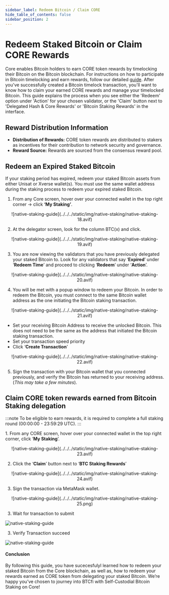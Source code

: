 ```yaml
---
sidebar_label: Redeem Bitcoin / Claim CORE 
hide_table_of_contents: false
sidebar_position: 2
---
```


# Redeem Staked Bitcoin or Claim CORE Rewards

Core enables Bitcoin holders to earn CORE token rewards by timelocking their Bitcoin on the Bitcoin blockchain. For instructions on how to participate in Bitcoin timelocking and earn rewards, follow our detailed [guide](./stake-btc-guide.md).
After you've successfully created a Bitcoin timelock transaction, you'll want to know how to claim your earned CORE rewards and manage your timelocked Bitcoin. This guide explains the process when you see either the 'Redeem' option under 'Action' for your chosen validator, or the 'Claim' button next to 'Delegated Hash & Core Rewards' or 'Bitcoin Staking Rewards' in the interface.

## Reward Distribution Information

* **Distribution of Rewards:** CORE token rewards are distributed to stakers as incentives for their contribution to network security and governance.
* **Reward Source:** Rewards are sourced from the consensus reward pool.

## Redeem an Expired Staked Bitcoin

If your staking period has expired, redeem your staked Bitcoin assets from either Unisat or Xverse wallet(s). You must use the same wallet address during the staking process to redeem your expired staked Bitcoin.

1. From any Core screen, hover over your connected wallet in the top right corner → click **‘My Staking’**.

<p align="center">
![native-staking-guide](../../../static/img/native-staking/native-staking-18.avif)
</p>

2. At the delegator screen, look for the column BTC(x) and click.

<p align="center">
![native-staking-guide](../../../static/img/native-staking/native-staking-19.avif)
</p>

3. You are now viewing the validators that you have previously delegated your staked Bitcoin to. Look for any validators that say ‘**Expired**’ under ‘**Redeem Time**’ and proceed to clicking ‘**Redeem**’ under ‘**Action**’.

<p align="center">
![native-staking-guide](../../../static/img/native-staking/native-staking-20.avif)
</p>

4. You will be met with a popup window to redeem your Bitcoin. In order to redeem the Bitcoin, you must connect to the same Bitcoin wallet address as the one initiating the Bitcoin staking transaction.

<p align="center">
![native-staking-guide](../../../static/img/native-staking/native-staking-21.avif)
</p>

* Set your receiving Bitcoin Address to receive the unlocked Bitcoin. This does not need to be the same as the address that initiated the Bitcoin staking transaction.
* Set your transaction speed priority
* Click ‘**Create Transaction**’

<p align="center">
![native-staking-guide](../../../static/img/native-staking/native-staking-22.avif)
</p>

5. Sign the transaction with your Bitcoin wallet that you connected previously, and verify the Bitcoin has returned to your receiving address. (_This may take a few minutes_).

## Claim CORE token rewards earned from Bitcoin Staking delegation
:::note
To be eligible to earn rewards, it is required to complete a full staking round (00:00:00 - 23:59:29 UTC).
:::

1\. From any CORE screen, hover over your connected wallet in the top right corner, click ‘**My Staking**’.

<p align="center">
![native-staking-guide](../../../static/img/native-staking/native-staking-23.avif)
</p>

2. Click the ‘**Claim**’ button next to ‘**BTC Staking Rewards**’

<p align="center">
![native-staking-guide](../../../static/img/native-staking/native-staking-24.avif)
</p>

3. Sign the transaction via MetaMask wallet.

<p align="center" style={{zoom:"60%"}}>
![native-staking-guide](../../../static/img/native-staking/native-staking-25.png)
</p>

3. Wait for transaction to submit

![native-staking-guide](../../../static/img/native-staking/native-staking-26.avif)

3. Verify Transaction succeed

![native-staking-guide](../../../static/img/native-staking/native-staking-27.avif)

#### Conclusion

By following this guide, you have sucecesfulyl learned how to redeem your staked Bitcoin from the Core blockchain, as well as, how to redeem your rewards earned as CORE token from delegating your staked Bitcoin. We’re happy you’ve chosen to journey into BTCfi with Self-Custodial Bitcoin Staking on Core!
